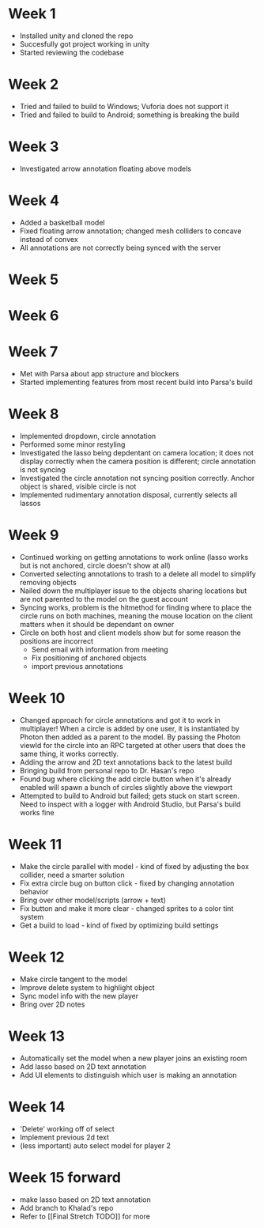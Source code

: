 # Week 1
- Installed unity and cloned the repo
- Succesfully got project working in unity
- Started reviewing the codebase

# Week 2
- Tried and failed to build to Windows; Vuforia does not support it
- Tried and failed to build to Android; something is breaking the build

# Week 3
- Investigated arrow annotation floating above models

# Week 4
- Added a basketball model
- Fixed floating arrow annotation; changed mesh colliders to concave instead of convex
- All annotations are not correctly being synced with the server

# Week 5

# Week 6

# Week 7
- Met with Parsa about app structure and blockers
- Started implementing features from most recent build into Parsa's build

# Week 8
- Implemented dropdown, circle annotation
- Performed some minor restyling
- Investigated the lasso being depdentant on camera location; it does not display correctly when the camera position is different; circle annotation is not syncing
- Investigated the circle annotation not syncing position correctly. Anchor object is shared, visible circle is not 
- Implemented rudimentary annotation disposal, currently selects all lassos

# Week 9
- Continued working on getting annotations to work online (lasso works but is not anchored, circle doesn't show at all)
- Converted selecting annotations to trash to a delete all model to simplify removing objects
- Nailed down the multiplayer issue to the objects sharing locations but are not parented to the model on the guest account
- Syncing works, problem is the hitmethod for finding where to place the circle runs on both machines, meaning the mouse location on the client matters when it should be dependant on owner
- Circle on both host and client models show but for some reason the positions are incorrect 
	- Send email with information from meeting
	- Fix positioning of anchored objects
	- import previous annotations 

# Week 10
- Changed approach for circle annotations and got it to work in multiplayer! When a circle is added by one user, it is instantiated by Photon then added as a parent to the model. By passing the Photon viewId for the circle into an RPC targeted at other users that does the same thing, it works correctly. 
- Adding the arrow and 2D text annotations back to the latest build
- Bringing build from personal repo to Dr. Hasan's repo 
- Found bug where clicking the add circle button when it's already enabled will spawn a bunch of circles slightly above the viewport 
- Attempted to build to Android but failed; gets stuck on start screen. Need to inspect with a logger with Android Studio, but Parsa's build works fine

# Week 11
- Make the circle parallel with model - kind of fixed by adjusting the box collider, need a smarter solution
- Fix extra circle bug on button click - fixed by changing annotation behavior 
- Bring over other model/scripts (arrow + text)
- Fix button and make it more clear - changed sprites to a color tint system
- Get a build to load - kind of fixed by optimizing build settings

# Week 12
- Make circle tangent to the model
- Improve delete system to highlight object
- Sync model info with the new player
- Bring over 2D notes

# Week 13
- Automatically set the model when a new player joins an existing room
- Add lasso based on 2D text annotation
- Add UI elements to distinguish which user is making an annotation

# Week 14
- 'Delete' working off of select
- Implement previous 2d text
- (less important) auto select model for player 2

 # Week 15 forward
 - make lasso based on 2D text annotation
 - Add branch to Khalad's repo
 - Refer to [[Final Stretch TODO]] for more
